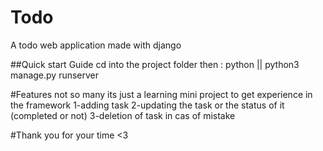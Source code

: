# Todo
A todo web application made with django 

##Quick start Guide 
cd into the project folder then :
python || python3  manage.py runserver

#Features 
not so many its just a learning mini project to get experience in the framework 
1-adding task 
2-updating the task or the status of it (completed or not)
3-deletion of task in cas of mistake 

#Thank you for your time <3
